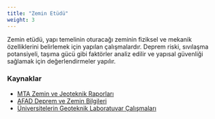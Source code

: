 ```yaml
---
title: "Zemin Etüdü"
weight: 3
---
```


Zemin etüdü, yapı temelinin oturacağı zeminin fiziksel ve mekanik özelliklerini belirlemek için yapılan çalışmalardır. Deprem riski, sıvılaşma potansiyeli, taşıma gücü gibi faktörler analiz edilir ve yapısal güvenliği sağlamak için değerlendirmeler yapılır.

### Kaynaklar
- [MTA Zemin ve Jeoteknik Raporları](https://www.mta.gov.tr/)
- [AFAD Deprem ve Zemin Bilgileri](https://www.afad.gov.tr/)
- [Üniversitelerin Geoteknik Laboratuvar Çalışmaları](https://www.itu.edu.tr/)